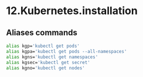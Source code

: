 # 12.Kubernetes.installation

## Aliases commands

``` bash
alias kgp='kubectl get pods'
alias kgpa='kubectl get pods --all-namespaces'
alias kgns='kubectl get namespaces'
alias kgsec='kubectl get secret'
alias kgno='kubectl get nodes'

```
